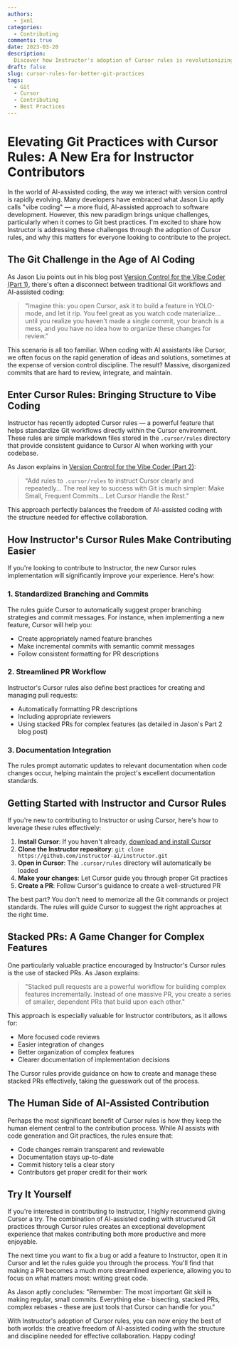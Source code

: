 ```yaml
---
authors:
  - jxnl
categories:
  - Contributing
comments: true
date: 2023-03-20
description:
  Discover how Instructor's adoption of Cursor rules is revolutionizing the Git workflow for contributors, bringing structure to AI-assisted coding while maintaining best practices.
draft: false
slug: cursor-rules-for-better-git-practices
tags:
  - Git
  - Cursor
  - Contributing
  - Best Practices
---
```


# Elevating Git Practices with Cursor Rules: A New Era for Instructor Contributors

In the world of AI-assisted coding, the way we interact with version control is rapidly evolving. Many developers have embraced what Jason Liu aptly calls "vibe coding" — a more fluid, AI-assisted approach to software development. However, this new paradigm brings unique challenges, particularly when it comes to Git best practices. I'm excited to share how Instructor is addressing these challenges through the adoption of Cursor rules, and why this matters for everyone looking to contribute to the project.

<!-- more -->

## The Git Challenge in the Age of AI Coding

As Jason Liu points out in his blog post [Version Control for the Vibe Coder (Part 1)](https://jxnl.co/writing/2025/03/18/version-control-for-the-vibe-coder-part-1/), there's often a disconnect between traditional Git workflows and AI-assisted coding:

> "Imagine this: you open Cursor, ask it to build a feature in YOLO-mode, and let it rip. You feel great as you watch code materialize... until you realize you haven't made a single commit, your branch is a mess, and you have no idea how to organize these changes for review."

This scenario is all too familiar. When coding with AI assistants like Cursor, we often focus on the rapid generation of ideas and solutions, sometimes at the expense of version control discipline. The result? Massive, disorganized commits that are hard to review, integrate, and maintain.

## Enter Cursor Rules: Bringing Structure to Vibe Coding

Instructor has recently adopted Cursor rules — a powerful feature that helps standardize Git workflows directly within the Cursor environment. These rules are simple markdown files stored in the `.cursor/rules` directory that provide consistent guidance to Cursor AI when working with your codebase.

As Jason explains in [Version Control for the Vibe Coder (Part 2)](https://jxnl.co/writing/2025/03/18/version-control-for-the-vibe-coder-part-2/):

> "Add rules to `.cursor/rules` to instruct Cursor clearly and repeatedly... The real key to success with Git is much simpler: Make Small, Frequent Commits... Let Cursor Handle the Rest."

This approach perfectly balances the freedom of AI-assisted coding with the structure needed for effective collaboration.

## How Instructor's Cursor Rules Make Contributing Easier

If you're looking to contribute to Instructor, the new Cursor rules implementation will significantly improve your experience. Here's how:

### 1. Standardized Branching and Commits

The rules guide Cursor to automatically suggest proper branching strategies and commit messages. For instance, when implementing a new feature, Cursor will help you:

- Create appropriately named feature branches
- Make incremental commits with semantic commit messages
- Follow consistent formatting for PR descriptions

### 2. Streamlined PR Workflow

Instructor's Cursor rules also define best practices for creating and managing pull requests:

- Automatically formatting PR descriptions
- Including appropriate reviewers
- Using stacked PRs for complex features (as detailed in Jason's Part 2 blog post)

### 3. Documentation Integration

The rules prompt automatic updates to relevant documentation when code changes occur, helping maintain the project's excellent documentation standards.

## Getting Started with Instructor and Cursor Rules

If you're new to contributing to Instructor or using Cursor, here's how to leverage these rules effectively:

1. **Install Cursor**: If you haven't already, [download and install Cursor](https://cursor.sh/)
2. **Clone the Instructor repository**: `git clone https://github.com/instructor-ai/instructor.git`
3. **Open in Cursor**: The `.cursor/rules` directory will automatically be loaded
4. **Make your changes**: Let Cursor guide you through proper Git practices
5. **Create a PR**: Follow Cursor's guidance to create a well-structured PR

The best part? You don't need to memorize all the Git commands or project standards. The rules will guide Cursor to suggest the right approaches at the right time.

## Stacked PRs: A Game Changer for Complex Features

One particularly valuable practice encouraged by Instructor's Cursor rules is the use of stacked PRs. As Jason explains:

> "Stacked pull requests are a powerful workflow for building complex features incrementally. Instead of one massive PR, you create a series of smaller, dependent PRs that build upon each other."

This approach is especially valuable for Instructor contributors, as it allows for:

- More focused code reviews
- Easier integration of changes
- Better organization of complex features
- Clearer documentation of implementation decisions

The Cursor rules provide guidance on how to create and manage these stacked PRs effectively, taking the guesswork out of the process.

## The Human Side of AI-Assisted Contribution

Perhaps the most significant benefit of Cursor rules is how they keep the human element central to the contribution process. While AI assists with code generation and Git practices, the rules ensure that:

- Code changes remain transparent and reviewable
- Documentation stays up-to-date
- Commit history tells a clear story
- Contributors get proper credit for their work

## Try It Yourself

If you're interested in contributing to Instructor, I highly recommend giving Cursor a try. The combination of AI-assisted coding with structured Git practices through Cursor rules creates an exceptional development experience that makes contributing both more productive and more enjoyable.

The next time you want to fix a bug or add a feature to Instructor, open it in Cursor and let the rules guide you through the process. You'll find that making a PR becomes a much more streamlined experience, allowing you to focus on what matters most: writing great code.

As Jason aptly concludes: "Remember: The most important Git skill is making regular, small commits. Everything else - bisecting, stacked PRs, complex rebases - these are just tools that Cursor can handle for you."

With Instructor's adoption of Cursor rules, you can now enjoy the best of both worlds: the creative freedom of AI-assisted coding with the structure and discipline needed for effective collaboration. Happy coding! 